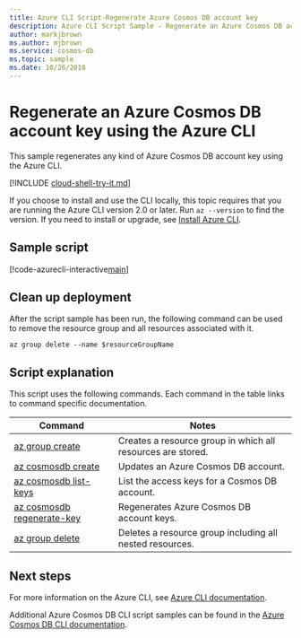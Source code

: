 ```yaml
---
title: Azure CLI Script-Regenerate Azure Cosmos DB account key
description: Azure CLI Script Sample - Regenerate an Azure Cosmos DB account key
author: markjbrown
ms.author: mjbrown
ms.service: cosmos-db
ms.topic: sample
ms.date: 10/26/2018
---
```


# Regenerate an Azure Cosmos DB account key using the Azure CLI

This sample regenerates any kind of Azure Cosmos DB account key using the Azure CLI.

[!INCLUDE [cloud-shell-try-it.md](../../../includes/cloud-shell-try-it.md)]

If you choose to install and use the CLI locally, this topic requires that you are running the Azure CLI version 2.0 or later. Run `az --version` to find the version. If you need to install or upgrade, see [Install Azure CLI](/cli/azure/install-azure-cli).

## Sample script

[!code-azurecli-interactive[main](../../../cli_scripts/cosmosdb/secure-cosmosdb-regenerate-keys/secure-cosmosdb-regenerate-keys.sh "Regenerate Azure Cosmos DB account keys")]

## Clean up deployment

After the script sample has been run, the following command can be used to remove the resource group and all resources associated with it.

```azurecli-interactive
az group delete --name $resourceGroupName
```

## Script explanation

This script uses the following commands. Each command in the table links to command specific documentation.

| Command | Notes |
|---|---|
| [az group create](/cli/azure/group#az-group-create) | Creates a resource group in which all resources are stored. |
| [az cosmosdb create](/cli/azure/cosmosdb#az-cosmosdb-create) | Updates an Azure Cosmos DB account. |
| [az cosmosdb list-keys](/cli/azure/cosmosdb#az-cosmosdb-list-keys) | List the access keys for a Cosmos DB account. |
| [az cosmosdb regenerate-key](/cli/azure/cosmosdb#az-cosmosdb-regenerate-key) | Regenerates Azure Cosmos DB account keys. |
| [az group delete](/cli/azure/group#az-group-delete) | Deletes a resource group including all nested resources. |

## Next steps

For more information on the Azure CLI, see [Azure CLI documentation](/cli/azure).

Additional Azure Cosmos DB CLI script samples can be found in the [Azure Cosmos DB CLI documentation](../cli-samples.md).
